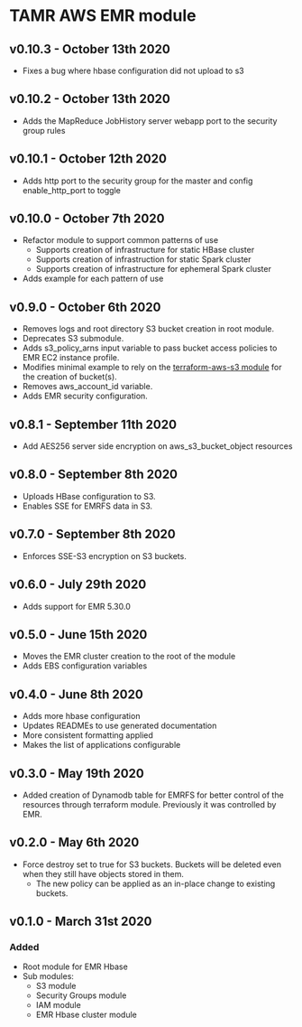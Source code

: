 # TAMR AWS EMR module

## v0.10.3 - October 13th 2020
* Fixes a bug where hbase configuration did not upload to s3

## v0.10.2 - October 13th 2020
* Adds the MapReduce JobHistory server webapp port to the security group rules

## v0.10.1 - October 12th 2020
* Adds http port to the security group for the master and config enable_http_port to toggle

## v0.10.0 - October 7th 2020
* Refactor module to support common patterns of use
  * Supports creation of infrastructure for static HBase cluster
  * Supports creation of infrastruction for static Spark cluster
  * Supports creation of infrastructure for ephemeral Spark cluster
* Adds example for each pattern of use

## v0.9.0 - October 6th 2020
* Removes logs and root directory S3 bucket creation in root module.
* Deprecates S3 submodule.
* Adds s3_policy_arns input variable to pass bucket access policies to EMR EC2 instance profile.
* Modifies minimal example to rely on the [terraform-aws-s3 module](https://github.com/Datatamer/terraform-aws-s3) for the creation of bucket(s).
* Removes aws_account_id variable.
* Adds EMR security configuration.

## v0.8.1 - September 11th 2020
* Add AES256 server side encryption on aws_s3_bucket_object resources

## v0.8.0 - September 8th 2020
* Uploads HBase configuration to S3.
* Enables SSE for EMRFS data in S3.

## v0.7.0 - September 8th 2020
* Enforces SSE-S3 encryption on S3 buckets.

## v0.6.0 - July 29th 2020
* Adds support for EMR 5.30.0

## v0.5.0 - June 15th 2020
* Moves the EMR cluster creation to the root of the module
* Adds EBS configuration variables

## v0.4.0 - June 8th 2020
* Adds more hbase configuration
* Updates READMEs to use generated documentation
* More consistent formatting applied
* Makes the list of applications configurable

## v0.3.0 - May 19th 2020
* Added creation of Dynamodb table for EMRFS for better control of the resources through terraform module. Previously it was controlled by EMR.

## v0.2.0 - May 6th 2020
* Force destroy set to true for S3 buckets. Buckets will be deleted even when they still have objects stored in them.
    * The new policy can be applied as an in-place change to existing buckets.

## v0.1.0 - March 31st 2020
### Added
* Root module for EMR Hbase
* Sub modules:
    * S3 module
    * Security Groups module
    * IAM module
    * EMR Hbase cluster module
